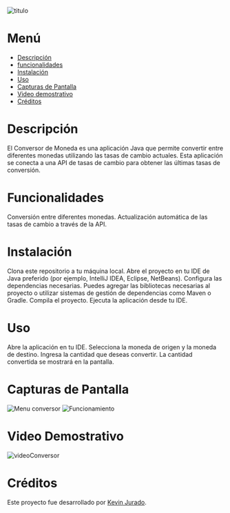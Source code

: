 ![titulo](https://github.com/KevinJJurado/ConversorMonedaKevinJurado/assets/128235203/05808e13-815c-49e6-8bc2-15515150f6ec)

# Menú 
- [Descripción](#Descripción)
- [funcionalidades](#Funcionalidades)
- [Instalación](#Instalación)
- [Uso](#Uso)
- [Capturas de Pantalla](#Capturas-de-pantalla)
- [Video demostrativo](#Video-demostrativo)
- [Créditos](#Créditos)

# Descripción
El Conversor de Moneda es una aplicación Java que permite convertir entre diferentes monedas utilizando las tasas de cambio actuales. Esta aplicación se conecta a una API de tasas de cambio para obtener las últimas tasas de conversión.

# Funcionalidades
Conversión entre diferentes monedas.
Actualización automática de las tasas de cambio a través de la API.

# Instalación
Clona este repositorio a tu máquina local.
Abre el proyecto en tu IDE de Java preferido (por ejemplo, IntelliJ IDEA, Eclipse, NetBeans).
Configura las dependencias necesarias. Puedes agregar las bibliotecas necesarias al proyecto o utilizar sistemas de gestión de dependencias como Maven o Gradle.
Compila el proyecto.
Ejecuta la aplicación desde tu IDE.

# Uso
Abre la aplicación en tu IDE.
Selecciona la moneda de origen y la moneda de destino.
Ingresa la cantidad que deseas convertir.
La cantidad convertida se mostrará en la pantalla.

# Capturas de Pantalla
![Menu conversor](https://github.com/KevinJJurado/ConversorMonedaKevinJurado/assets/128235203/0f00aceb-e421-4b91-9196-41eacdfad867)
![Funcionamiento](https://github.com/KevinJJurado/ConversorMonedaKevinJurado/assets/128235203/3874bd0b-a394-4932-a30b-0c667c5cfb42)


# Video Demostrativo
![videoConversor](https://github.com/KevinJJurado/ConversorMonedaKevinJurado/assets/128235203/11ed64a7-cf7e-45a2-a86f-57d30ae729a6)


# Créditos
Este proyecto fue desarrollado por [Kevin Jurado](https://github.com/KevinJJurado).
